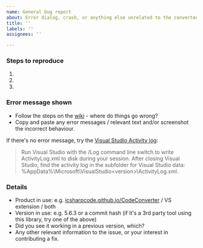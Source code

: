 ```yaml
---
name: General bug report
about: Error dialog, crash, or anything else unrelated to the converted code is wrong
title: ''
labels: ''
assignees: ''

---
```


### Steps to reproduce
1. 
2. 
3. 

### Error message shown
* Follow the steps on the [wiki](https://github.com/icsharpcode/CodeConverter/wiki) - where do things go wrong?
* Copy and paste any error messages / relevant text and/or screenshot the incorrect behaviour.


If there's no error message, try the [Visual Studio Activity log](https://docs.microsoft.com/en-us/visualstudio/extensibility/how-to-use-the-activity-log?view=vs-2019#to-examine-the-activity-log):
> Run Visual Studio with the /Log command line switch to write ActivityLog.xml to disk during your session.
> After closing Visual Studio, find the activity log in the subfolder for Visual Studio data:
> %AppData%\Microsoft\VisualStudio\<version>\ActivityLog.xml.

### Details
* Product in use: e.g. [icsharpcode.github.io/CodeConverter](https://icsharpcode.github.io/CodeConverter/) / VS extension / both
* Version in use: e.g. 5.6.3 or a commit hash (if it's a 3rd party tool using this library, try one of the above)
* Did you see it working in a previous version, which?
* Any other relevant information to the issue, or your interest in contributing a fix.
